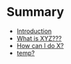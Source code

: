 # Summary

* [Introduction](README.md)
* [What is XYZ???](first-question.md)
* [How can I do X?](second-question.md)
* [temp?](temp.md)

